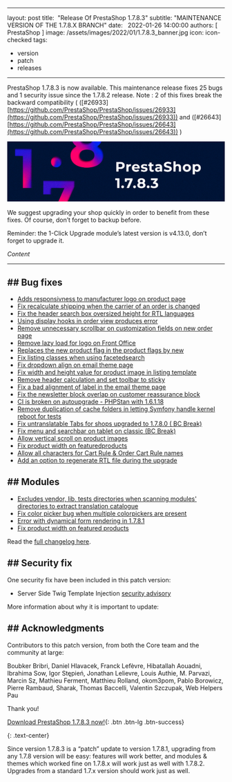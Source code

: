 - --
layout: post
title:  "Release Of PrestaShop 1.7.8.3"
subtitle: "MAINTENANCE VERSION OF THE 1.7.8.X BRANCH"
date:   2022-01-26 14:00:00
authors: [ PrestaShop ]
image: /assets/images/2022/01/1.7.8.3_banner.jpg
icon: icon-checked
tags:
- version
- patch
- releases

---

PrestaShop 1.7.8.3 is now available. This maintenance release fixes 25 bugs and 1 security issue since the 1.7.8.2 release.
Note : 2 of this fixes break the backward compatibility ( ([#26933][https://github.com/PrestaShop/PrestaShop/issues/26933](https://github.com/PrestaShop/PrestaShop/issues/26933)) and ([#26643][https://github.com/PrestaShop/PrestaShop/issues/26643](https://github.com/PrestaShop/PrestaShop/issues/26643)) ) 

*![1.7.8.3 is available!](/assets/images/2022/01/1.7.8.3_banner.jpg)*


We suggest upgrading your shop quickly in order to benefit from these fixes. Of course, don’t forget to backup before.

Reminder: the 1-Click Upgrade module’s latest version is v4.13.0, don’t forget to upgrade it.

*Content*

---

## ## Bug fixes 

- [Adds responsivness to manufacturer logo on product page](https://github.com/PrestaShop/PrestaShop/issues/26373)
- [Fix recalculate shipping when the carrier of an order is changed](https://github.com/PrestaShop/PrestaShop/issues/25565)
- [Fix the header search box oversized height for RTL languages](https://github.com/PrestaShop/PrestaShop/issues/26635)
- [Using display hooks in order view produces error](https://github.com/PrestaShop/PrestaShop/issues/26471)
- [Remove unnecessary scrollbar on customization fields on new order page](https://github.com/PrestaShop/PrestaShop/issues/26535)
- [Remove lazy load for logo on Front Office](https://github.com/PrestaShop/PrestaShop/issues/26666)
- [Replaces the new product flag in the product flags by new](https://github.com/PrestaShop/PrestaShop/issues/26640)
- [Fix listing classes when using facetedsearch](https://github.com/PrestaShop/PrestaShop/issues/26820)
- [Fix dropdown align on email theme page](https://github.com/PrestaShop/PrestaShop/issues/26604)
- [Fix width and height value for product image in listing template](https://github.com/PrestaShop/PrestaShop/issues/25849)
- [Remove header calculation and set toolbar to sticky](https://github.com/PrestaShop/PrestaShop/issues/26383)
- [Fix a bad alignment of label in the email theme page](https://github.com/PrestaShop/PrestaShop/issues/26915)
- [Fix the newsletter block overlap on customer reassurance  block](https://github.com/PrestaShop/PrestaShop/issues/26846)
- [CI is broken on autoupgrade - PHPStan with 1.6.1.18](https://github.com/PrestaShop/PrestaShop/issues/26861)
- [Remove duplication of cache folders in letting Symfony handle kernel reboot for tests](https://github.com/PrestaShop/PrestaShop/issues/26924)
- [Fix untranslatable Tabs for shops upgraded to 1.7.8.0 ( BC Break)](https://github.com/PrestaShop/PrestaShop/issues/26933)
- [Fix menu and searchbar on tablet on classic (BC Break)](https://github.com/PrestaShop/PrestaShop/issues/26643)
- [Allow vertical scroll on product images](https://github.com/PrestaShop/PrestaShop/issues/26597)
- [Fix product width on featuredproducts](https://github.com/PrestaShop/PrestaShop/issues/26992)
- [Allow all characters for Cart Rule & Order Cart Rule names](https://github.com/PrestaShop/PrestaShop/issues/25829)
- [Add an option to regenerate RTL file during the upgrade](https://github.com/PrestaShop/PrestaShop/issues/27307)


## ## Modules 

- [Excludes vendor, lib, tests directories when scanning modules' directories to extract translation catalogue](https://github.com/PrestaShop/PrestaShop/issues/24987)
- [Fix color picker bug when multiple colorpickers are present](https://github.com/PrestaShop/PrestaShop/issues/25013)
- [Error with dynamical form rendering in 1.7.8.1](https://github.com/PrestaShop/PrestaShop/issues/26786)
- [Fix product width on featured products](https://github.com/PrestaShop/PrestaShop/issues/26705)

Read the [full changelog here](https://github.com/PrestaShop/PrestaShop/releases/tag/1.7.8.3).

## ## Security fix 

One security fix have been included in this patch version:

- Server Side Twig Template Injection [security advisory](https://github.com/PrestaShop/PrestaShop/security/advisories/GHSA-mrq4-7ch7-2465)

More information about why it is important to update:

## ## Acknowledgments

Contributors to this patch version, from both the Core team and the community at large:

Boubker Bribri, Daniel Hlavacek, Franck Lefèvre, Hibatallah Aouadni, Ibrahima Sow, Igor Stępień, Jonathan Lelievre, Louis Authie, M. Parvazi, Marcin Sz, Mathieu Ferment, Matthieu Rolland, okom3pom, Pablo Borowicz, Pierre Rambaud, Sharak, Thomas Baccelli, Valentin Szczupak, Web Helpers Pau

Thank you!

[Download PrestaShop 1.7.8.3 now!](https://www.prestashop.com/en/download){: .btn .btn-lg .btn-success}

{: .text-center}

Since version 1.7.8.3 is a “patch” update to version 1.7.8.1, upgrading from any 1.7.8 version will be easy: features will work better, and modules & themes which worked fine on 1.7.8.x will work just as well with 1.7.8.2. Upgrades from a standard 1.7.x version should work just as well.
